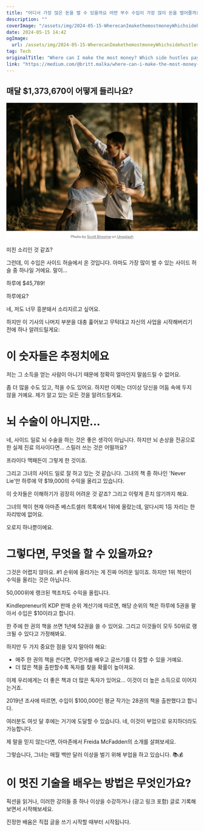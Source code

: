 ```yaml
---
title: "어디서 가장 많은 돈을 벌 수 있을까요 어떤 부수 수입이 가장 많이 돈을 벌어줄까요"
description: ""
coverImage: "/assets/img/2024-05-15-WherecanImakethemostmoneyWhichsidehustlespaythemost_0.png"
date: 2024-05-15 14:42
ogImage: 
  url: /assets/img/2024-05-15-WherecanImakethemostmoneyWhichsidehustlespaythemost_0.png
tag: Tech
originalTitle: "Where can I make the most money? Which side hustles pay the most?"
link: "https://medium.com/@britt.malka/where-can-i-make-the-most-money-which-side-hustles-pay-the-most-75242755898a"
---
```



## 매달 $1,373,670이 어떻게 들리나요?

![Side Hustle](/assets/img/2024-05-15-WherecanImakethemostmoneyWhichsidehustlespaythemost_0.png)

미친 소리인 것 같죠?

그런데, 이 수입은 사이드 허슬에서 온 것입니다. 아마도 가장 많이 벌 수 있는 사이드 허슬 중 하나일 거에요. 말이…



하루에 $45,789!

하루에요?

네, 저도 너무 흥분돼서 소리지르고 싶어요.

하지만 이 기사의 나머지 부분을 대충 훑어보고 무턱대고 자신의 사업을 시작해버리기 전에 하나 알려드릴게요:



# 이 숫자들은 추정치에요

저는 그 소득을 얻는 사람이 아니기 때문에 정확히 얼마인지 말씀드릴 수 없어요.

좀 더 많을 수도 있고, 적을 수도 있어요. 하지만 이제는 더이상 당신을 어둠 속에 두지 않을 거예요. 제가 알고 있는 모든 것을 알려드릴게요.

# 뇌 수술이 아니지만...



네, 사이드 일로 뇌 수술을 하는 것은 좋은 생각이 아닙니다. 하지만 뇌 손상을 전공으로 한 실제 진료 의사이다면… 스릴러 쓰는 것은 어떨까요?

프라이다 맥패든이 그렇게 한 것이죠.

그리고 그녀의 사이드 일로 잘 하고 있는 것 같습니다. 그녀의 책 중 하나인 'Never Lie'만 하루에 약 $19,000의 수익을 올리고 있습니다.



이 숫자들은 이해하기가 굉장히 어려운 것 같죠? 그리고 이렇게 흔치 않기까지 해요.

그녀의 책이 현재 아마존 베스트셀러 목록에서 1위에 올랐는데, 알다시피 1등 자리는 한 자리밖에 없어요.

오로지 하나뿐이에요.

# 그렇다면, 무엇을 할 수 있을까요?



그것은 어렵지 않아요. #1 순위에 올라가는 게 진짜 어려운 일이죠. 하지만 1위 책만이 수익을 올리는 것은 아닙니다.

50,000위에 랭크된 책조차도 수익을 올립니다.

Kindlepreneur의 KDP 판매 순위 계산기에 따르면, 해당 순위의 책은 하루에 5권을 팔아서 수입은 $10이라고 합니다.



한 주에 한 권의 책을 쓰면 1년에 52권을 쓸 수 있어요. 그리고 이것들이 모두 50위로 랭크될 수 있다고 가정해봐요.

하지만 두 가지 중요한 점을 잊지 말아야 해요:

- 매주 한 권의 책을 쓴다면, 무언가를 배우고 글쓰기를 더 잘할 수 있을 거예요.
- 더 많은 책을 출판할수록 독자를 찾을 확률이 높아져요.

이제 우리에게는 더 좋은 책과 더 많은 독자가 있어요... 이것이 더 높은 소득으로 이어지는거죠.



2019년 조사에 따르면, 수입이 $100,000인 평균 작가는 28권의 책을 출판했다고 합니다.

여러분도 여섯 달 후에는 거기에 도달할 수 있습니다. 네, 이것이 부업으로 유지하더라도 가능합니다.

제 말을 믿지 않는다면, 아마존에서 Freida McFadden의 소개를 살펴보세요.

그렇습니다, 그녀는 매월 백만 달러 이상을 벌기 위해 부업을 하고 있습니다. 📚💰



# 이 멋진 기술을 배우는 방법은 무엇인가요?

픽션을 읽거나, 이러한 강의들 중 하나 이상을 수강하거나 (광고 링크 포함) 글로 기록해보면서 시작해보세요.

진정한 배움은 직접 글을 쓰기 시작할 때부터 시작됩니다.